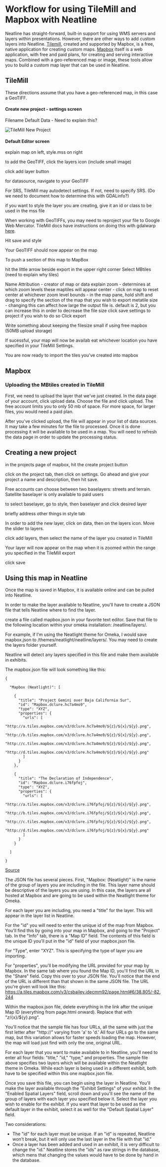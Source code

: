 # Workflow for using TileMill and Mapbox with Neatline

Neatline has straight-forward, built-in support for using WMS servers and layers within presentations. However, there are other ways to add custom layers into Neatline. [Tilemill](https://www.mapbox.com/tilemill/), created and supported by Mapbox, is a free, native application for creating custom maps. [Mapbox](https://www.mapbox.com) itself is a web application, with free and paid plans, for creating and serving interactive maps. Combined with a geo-referenced map or image, these tools allow you to build a custom map layer that can be used in Neatline.

## TileMill

These directions assume that you have a geo-referenced map, in this case a GeoTIFF.

#### Create new project - settings screen

Filename
Default Data - Need to explain this?

![TileMill New Project]()

#### Default Editor screen

explain map on left, style.mss on right

to add the GeoTIFF, click the layers icon (include small image)

click add layer button

for datasource, navigate to your GeoTIFF

For SRS, TileMill may autodetect settings. If not, need to specify SRS. (Do we need to document how to determine this with GDALinfo?)

if you want to style the layer you are creating, give it an id or class to be used in the mss file

When working with GeoTIFFs, you may need to reproject your file to Google Web Mercator. TileMill docs have instructions on doing this with gdalwarp [here](https://www.mapbox.com/tilemill/docs/guides/reprojecting-GeoTIFF/).

Hit save and style

Your GeoTIFF should now appear on the map

To push a section of this map to MapBox

hit the little arrow beside export in the upper right corner
Select MBtiles (need to explain why tiles)

Name
Attribution - creator of map or data
explain zoom - determines at which zoom levels these maptiles will appear
center - click on map to reset center at whichever zoom level
bounds - in the map pane, hold shift and drag to specify the section of the map that you wish to export
metatile size - changing this can affect how large the output file is. default is 2, but you can increase this in order to decrease the file size
click save settings to project if you wish to do so
Click export

Write something about keeping the filesize small if using free mapbox (50MB upload storage)

If sucessful, your map will now be availab eat whichever location you have specified in your TileMill Settings.

You are now ready to import the tiles you've created into mapbox

## Mapbox

### Uploading the MBtiles created in TileMill

First, we need to upload the layer that we've just created. In the data page of your account, click upload data. Choose the file and click upload. The free account limits you to only 50 mb of space. For more space, for larger files, you would need a paid plan.

After you've clicked upload, the file will appear in your list of data sources. It may take a few minutes for the file to processed. Once it is done processing it will be available to be used in a map. You will need to refresh the data page in order to update the processing status.

## Creating a new project

in the projects page of mapbox, hit the create project button

click on the project tab, then click on settings. Go ahead and give your project a name and description, then hit save.

Free accounts can choose between two baselayers: streets and terrain. Satellite baselayer is only available to paid users

to select baselayer, go to style, then baselayer and click desired layer

briefly address other things in style tab

In order to add the new layer, click on data, then on the layers icon. Move the slider to layers.

click add layers, then select the name of the layer you created in TileMill

Your layer will now appear on the map when it is zoomed within the range you specified in the TileMill export

click save

## Using this map in Neatline

Once the map is saved in Mapbox, it is available online and can be pulled into Neatline.

In order to make the layer available to Neatline, you'll have to create a JSON file that tells Neatline where to find the layer.

create a file called mapbox.json in your favorite text editor. Save that file to the following location within your omeka installation: <theme root>/neatline/layers/.

For example, if I'm using the Neatlight theme for Omeka, I would save mapbox.json to <omeka folder>/themes/neatlight/neatline/layers/. You may need to create the layers folder yourself.

Neatline will detect any layers specified in this file and make them available in exhibits.

The mapbox.json file will look something like this:

```
{

  "Mapbox (Neatlight)": [

    {
      "title": "Project Gemini over Baja California Sur",
      "id": "Mapbox.dclure.hc7a4mo9",
      "type": "XYZ",
      "properties": {
        "urls": [
          "http://a.tiles.mapbox.com/v3/dclure.hc7a4mo9/${z}/${x}/${y}.png",
          "http://b.tiles.mapbox.com/v3/dclure.hc7a4mo9/${z}/${x}/${y}.png",
          "http://c.tiles.mapbox.com/v3/dclure.hc7a4mo9/${z}/${x}/${y}.png",
          "http://d.tiles.mapbox.com/v3/dclure.hc7a4mo9/${z}/${x}/${y}.png"
        ]
      }
    },

    {
      "title": "The Declaration of Independence",
      "id": "Mapbox.dclure.i76fpfoj",
      "type": "XYZ",
      "properties": {
        "urls": [
          "http://a.tiles.mapbox.com/v3/dclure.i76fpfoj/${z}/${x}/${y}.png",
          "http://b.tiles.mapbox.com/v3/dclure.i76fpfoj/${z}/${x}/${y}.png",
          "http://c.tiles.mapbox.com/v3/dclure.i76fpfoj/${z}/${x}/${y}.png",
          "http://d.tiles.mapbox.com/v3/dclure.i76fpfoj/${z}/${x}/${y}.png"
        ]
      }
    }

  ]

}
```
[Source](https://github.com/davidmcclure/neatlight/blob/master/neatline/layers/mapbox.json)

The JSON file has several pieces. First, "Mapbox: (Neatlight)" is the name of the group of layers you are including in the file. This layer name should be descriptive of the layers you are using. In this case, the layers are all hosted at Mapbox and are going to be used within the Neatlight theme for Omeka.

For each layer you are including, you need a "title" for the layer. This will appear in the layer list in Neatline.

For the "id" you will need to enter the unique id of the map from Mapbox. You'll find this by going into your map in Mapbox, and going to the "Project" tab. In the "Info" tab, there is a "Map ID" field. The contents of this field is the unique ID you'll put in the "id" field of your mapbox.json file.

For "Type", enter "XYZ". This is specifying the type of layer you are importing.

For "properties", you'll be modifying the URL provided for your map by Mapbox. In the same tab where you found the Map ID, you'll find the URL in the "Share" field. Copy this over to your JSON file. You'll notice that the end of the URL is different than that shown in the same JSON file. The URL you're given will look like this: https://a.tiles.mapbox.com/v3/csbailey.idecmm92/page.html#6/38.805/-82.244

Within the mapbox.json file, delete everything in the link after the unique Map ID (everything from page.html onward). Replace that with "${z}/${x}/${y}.png".

You'll notice that the sample file has four URLs, all the same with just the first letter after "http://" varying from 'a' to 'd.' All four URLs go to the same map, but this variation allows for faster speeds loading the map. However, the map will load just find with only the one, original URL.

For each layer that you want to make available to in Neatline, you'll need to enter all four fields: "title," "id," "type," and properties. The sample file above specifies two layers which will be available within the Neatlight theme in Omeka. While each layer is being used in a different exhibit, both have to be specified within this one mapbox.json file.

Once you save this file, you can begin using the layer in Neatline. You'll make the layer available through the "Exhibit Settings" of your exhibit. In the "Enabled Spatial Layers" field, scroll down and you'll see the name of the group of layers with each layer you specified below it. Select the layer you wish to enable for the exhibit. If you want that layer to be used as the default layer in the exhibit, select it as well for the "Default Spatial Layer" field.

Two considerations:

- The "id" for each layer must be unique. If an "id" is repeated, Neatline won't break, but it will only use the last layer in the file with that "id."
- Once a layer has been added and used in an exhibit, it is very difficult to change the "id." Neatline stores the "ids" as raw strings in the database, which mens that changing the values would have to be done by hand in the database.
